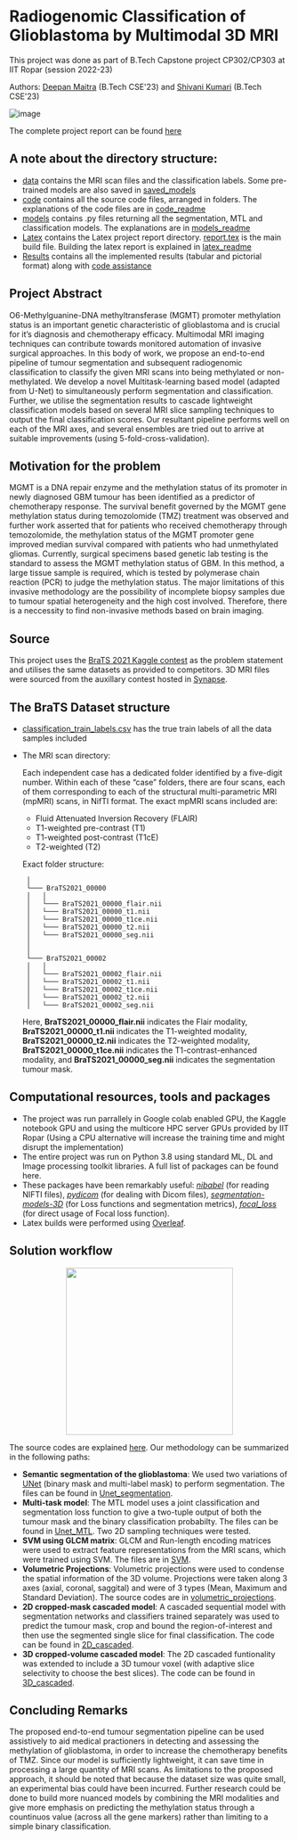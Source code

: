 # Radiogenomic Classification of Glioblastoma by Multimodal 3D MRI

This project was done as part of B.Tech Capstone project CP302/CP303 at IIT Ropar (session 2022-23)

Authors: [Deepan Maitra](https://www.linkedin.com/in/deepan-maitra-71810b1b4/) (B.Tech CSE'23) and [Shivani Kumari](https://www.linkedin.com/in/shivani-kumari-577392193/) (B.Tech CSE'23)

![image](https://user-images.githubusercontent.com/80473384/237059446-9f478666-d6b0-4ab4-9b78-8ec1082192ac.png)

The complete project report can be found [here](BTP_report__Deepan_Shivani_.pdf)


## A note about the directory structure:
- [data](data) contains the MRI scan files and the classification labels. Some pre-trained models are also saved in [saved_models](data/saved_models)
- [code](code) contains all the source code files, arranged in folders. The explanations of the code files are in [code_readme](code/README.md)
- [models](models) contains .py files returning all the segmentation, MTL and classification models. The explanations are in [models_readme](models/README.md)
- [Latex](latex_report_files) contains the Latex project report directory. [report.tex](latex_report_files/report.tex) is the main build file. Building the latex report is explained in [latex_readme](latex_report_files/README.md)
- [Results](results) contains all the implemented results (tabular and pictorial format) along with [code assistance](results/README.md)


## Project Abstract
O6-Methylguanine-DNA methyltransferase (MGMT) promoter methylation
status is an important genetic characteristic of glioblastoma and
is crucial for it’s diagnosis and chemotherapy efficacy. Multimodal
MRI imaging techniques can contribute towards monitored automation
of invasive surgical approaches. In this body of work, we propose
an end-to-end pipeline of tumour segmentation and subsequent radiogenomic
classification to classify the given MRI scans into being
methylated or non-methylated. We develop a novel Multitask-learning
based model (adapted from U-Net) to simultaneously perform segmentation
and classification. Further, we utilise the segmentation
results to cascade lightweight classification models based on several
MRI slice sampling techniques to output the final classification scores.
Our resultant pipeline performs well on each of the MRI axes, and several
ensembles are tried out to arrive at suitable improvements (using 5-fold-cross-validation).


## Motivation for the problem

MGMT is a DNA repair enzyme and the methylation status of its
promoter in newly diagnosed GBM tumour has been identified as a predictor
of chemotherapy response. The survival benefit governed
by the MGMT gene methylation status during temozolomide (TMZ) treatment
was observed and further work asserted that for patients
who received chemotherapy through temozolomide, the methylation status of
the MGMT promoter gene improved median survival compared with patients
who had unmethylated gliomas. Currently, surgical specimens based genetic lab testing is the standard to
assess the MGMT methylation status of GBM. In this method, a large tissue sample is required, which is tested by polymerase chain reaction (PCR) to judge
the methylation status. The major limitations of this invasive
methodology are the possibility of incomplete biopsy samples due to tumour
spatial heterogeneity and the high cost involved. Therefore, there is a neccessity to find non-invasive methods based
on brain imaging. 

## Source
This project uses the [BraTS 2021 Kaggle contest](https://www.kaggle.com/c/rsna-miccai-brain-tumor-radiogenomic-classification/overview/description) as the problem statement and utilises the same datasets as provided to competitors. 3D MRI files were sourced from the auxillary contest hosted in [Synapse](https://www.synapse.org/#!Synapse:syn27046444/wiki/616571). 

## The BraTS Dataset structure

- [classification_train_labels.csv](classification_train_labels.csv) has the true train labels of all the data samples included

- The MRI scan directory:

  Each independent case has a dedicated folder identified by a five-digit number. Within each of these “case” folders, there are four scans, each of them corresponding to each of the structural multi-parametric MRI (mpMRI) scans, in NifTI format. The exact mpMRI scans included are:

    - Fluid Attenuated Inversion Recovery (FLAIR)
    - T1-weighted pre-contrast (T1)
    - T1-weighted post-contrast (T1cE)
    - T2-weighted (T2)

   Exact folder structure:
   
   ```Training/Validation/Testing
    │
    └─── BraTS2021_00000
    │   │
    │   └─── BraTS2021_00000_flair.nii
    │   └─── BraTS2021_00000_t1.nii
    │   └─── BraTS2021_00000_t1ce.nii
    │   └─── BraTS2021_00000_t2.nii
    │   └─── BraTS2021_00000_seg.nii
    │
    │
    └─── BraTS2021_00002
    │   │
    │   └─── BraTS2021_00002_flair.nii
    │   └─── BraTS2021_00002_t1.nii
    │   └─── BraTS2021_00002_t1ce.nii
    │   └─── BraTS2021_00002_t2.nii
    │   └─── BraTS2021_00002_seg.nii
    ```

    Here, **BraTS2021_00000_flair.nii** indicates the Flair modality,  **BraTS2021_00000_t1.nii** indicates the T1-weighted modality,  **BraTS2021_00000_t2.nii** indicates the T2-weighted modality,  **BraTS2021_00000_t1ce.nii** indicates the T1-contrast-enhanced modality, and **BraTS2021_00000_seg.nii** indicates the segmentation tumour mask.



## Computational resources, tools and packages

* The project was run parrallely in Google colab enabled GPU, the Kaggle notebook GPU and using the multicore HPC server GPUs provided by IIT Ropar (Using a CPU alternative will increase the training time and might disrupt the implementation)
* The entire project was run on Python 3.8 using standard ML, DL and Image processing toolkit libraries. A full list of packages can be found here.
* These packages have been remarkably useful: [*nibabel*](https://pypi.org/project/nibabel/) (for reading NIFTI files), [*pydicom*](https://pypi.org/project/pydicom/) (for dealing with Dicom files), [*segmentation-models-3D*](https://pypi.org/project/segmentation-models-3D/) (for Loss functions and segmentation metrics), [*focal_loss*](https://pypi.org/project/focal-loss/) (for direct usage of Focal loss function).
* Latex builds were performed using [Overleaf](https://www.overleaf.com/). 


## Solution workflow

<p align="center">
    <img width="300" src="latex_report_files/report_images/methylated.png">
</p>

The source codes are explained [here](code/README.md). Our methodology can be summarized in the following paths:
- **Semantic segmentation of the glioblastoma**: We used two variations of [UNet](models/Unet.py) (binary mask and multi-label mask) to perform segmentation. The files can be found in [Unet_segmentation](code/Unet_segmentation).
- **Multi-task model**: The MTL model uses a joint classification and segmentation loss function to give a two-tuple output of both the tumour mask and the binary classification probabilty. The files can be found in [Unet_MTL](code/UNet_MTL). Two 2D sampling techniques were tested.
- **SVM using GLCM matrix**: GLCM and Run-length encoding matrices were used to extract feature representations from the MRI scans, which were trained using SVM. The files are in [SVM](code/GLCM_SVM). 
- **Volumetric Projections**: Volumetric projections were used to condense the spatial information of the 3D volume. Projections were taken along 3 axes (axial, coronal, saggital) and were of 3 types (Mean, Maximum and Standard Deviation). The source codes are in [volumetric_projections](code/volumetric_projections_classification).
- **2D cropped-mask cascaded model**: A cascaded sequential model with segmentation networks and classifiers trained separately was used to predict the tumour mask, crop and bound the region-of-interest and then use the segmented single slice for final classification. The code can be found in [2D_cascaded](code/2D_cropped_cascaded).
-  **3D cropped-volume cascaded model**: The 2D cascaded funtionality was extended to include a 3D tumour voxel (with adaptive slice selectivity to choose the best slices). The code can be found in [3D_cascaded](code/3D_cropped_cascaded).

## Concluding Remarks

The proposed end-to-end tumour segmentation pipeline can be used assistively
to aid medical practioners in detecting and assessing the methylation of glioblastoma,
in order to increase the chemotherapy benefits of TMZ. Since our model
is sufficiently lightweight, it can save time in processing a large quantity of MRI
scans. As limitations to the proposed approach, it should be noted that because
the dataset size was quite small, an experimental bias could have been incurred.
Further research could be done to build more nuanced models by combining the
MRI modalities and give more emphasis on predicting the methylation status
through a countinuos value (across all the gene markers) rather than limiting to
a simple binary classification.

